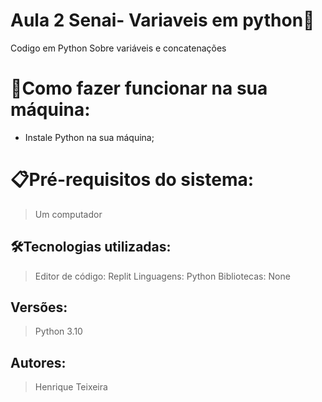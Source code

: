 # Aula 2 Senai- Variaveis em python🚀

Codigo em Python Sobre variáveis e concatenações  

# 🔌Como fazer funcionar na sua máquina:

- Instale Python na sua máquina;

# 📋Pré-requisitos do sistema:

> Um computador

## 🛠️Tecnologias utilizadas:

> Editor de código: Replit
Linguagens: Python
Bibliotecas: None

## Versões:

> Python 3.10

## Autores:

> Henrique Teixeira
